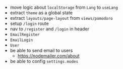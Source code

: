 - move logic about `localStorage` from `Lang` to `useLang`
- extract `theme` as a global state
- extract `layouts/page-layout` from `views/pomodoro`
- setup `/login` route
- nav to `/register` and `/login` in header
- `EmailRegister`
- `EmailLogin`
- `User`
- be able to send email to users
  - https://nodemailer.com/about
- be able to config `settings.modes`
